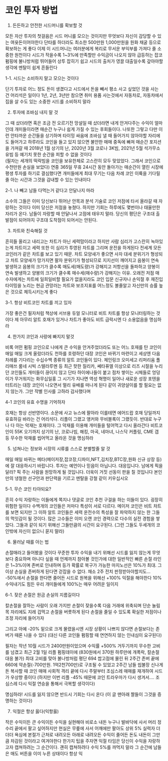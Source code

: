 # 코인 투자 방법

1. 든든하고 안전한 시드머니를 확보할 것

모든 자산 투자의 첫걸음은 시드 머니를 모으는 것이지만 무엇보다 자신이 감당할 수 있는 여윳돈이어야한다 
단타를 하더라도 최소한 500만원 1,000만원을 원화 채굴 등으로 확보하는 게 좋다
이제 이 시드머니는 여러분에게 복리로 무서운 부익부를 가져다 줄 소중한 원천이다
시드가 작을수록 1~3%에 만족할만 수익금이 나오지 않아 급등하는 잡코 펌핑에 불나방처럼 뛰어들어 상투 잡히기 쉽고
시드의 출처가 영끌 대출일수록 갚아야할 생각에 멘탈이 쉽게 흔들린다

1-1. 시드는 소비하지 말고 모으는 것이다

단기 투자로 어느 정도 돈이 생겼다고 시드에서 돈을 빼서 평소 사고 싶었던 것을 사는 건 어리석은 일이다
1년, 2년, 3년만 참으면 취미 용품 사는것에서 자동차로, 자동차에서 집을 살 수도 있는 소중한 시드를 소비하지 말라


2. 투자에 조바심 내지 말 것

그 때 샀더라면 혹은 조금 전 오르기전 망설일 때 샀더라면 내게 안겨다주는 수익이 얼마인데
개미들이라면 매순간 누구나 쉽게 가질 수 있는 후회들이다. 나또한 그렇고
다만 이런 안타까운 순간들을 상기하며 타이밍 싸움에 조바심 낼 때 들어가지 않아야할 자리에도 들어가고
하루라도 코인을 들고 있지 않으면 불안한 매매 중독에 빠져 매순간 포지션을 가져갈 때
2018년 1월 상기의 난, 2020년 3월 코로나 3K빔, 2021년 5월 석가무소유빔 등 예기치 못한 순간을 피할 수 없을 것이다  
(필자는 세개의 떡락빔을 코인을 보유한체로 고스란히 모두 맞았었다. 그래서 코인으로 수천만원 손실을 보았다) 
연중 365일 무휴 24시간 동안 돌아가는 매순간이 열린 시장에 평생 투자를 하기로 결심했다면
개미들에게 최대 무기는 다음 차례 코인 이륙을 기다릴 줄 아는 시간과 그것을 감내할 수 있는 인내이다 

2-1. 나 빼고 남들 다먹는거 같다고 안달나지 마라

소수의 그들은 이미 당신보다 뛰어난 안목과 분석 기술로 코인 저점에 타서 올라갈 때 자랑하는 것이다
이미 당신은 저점을 놓쳤다. 하지만 기회는 하루에도 몇번이나 태울만한 자리가 온다.
남들이 자랑할 때 안달나서 고점에 태우지 말라. 
당신의 평단은 구조대 출발점이 되어야지 구조대 도착점이 되어서는 안된다. 


3. 차트와 친숙해질 것

흔히들 올리고 내리고는 차트가 아닌 세력맘이라고 하지만 
사람 심리가 고스란히 녹아있는게 차트이고 세력 또한 이 심리가 투영된 차트를 그리며 운전을 하게된다
전세계 모든 코인러가 같은 차트를 보고 있기 때문.
차트 모양새가 좋으면 사자 대세 분위기가 형성되고 차트 모양새가 망가지면 팔자 분위기가 형성되므로 
지지선이 깨어지고 음봉이 연속 발생하고 음봉의 크기가 클수록 매도세(매도량)가 강해지고
저항선을 돌파하고 양봉이 연속 발생하고 양봉의 크기가 클수록 매수세(매수량)가 강해지는 이유.
오래전 저점 매수자에게는 차트에 일희일비할 필요가 없을지라도
코인 입문 신규자나 손익절 후 재진입 타이밍을 노리는 현금 관망러는 차트와 보조지표를 어느정도 볼줄알고
자신만의 승률 높은 것으로 체득시키는게 좋다

3-1. 항상 비트코인 차트를 끼고 있자

가장 좋은건 필자처럼 책상에 서브용 듀얼 모니터로 비트 차트를 항상 모니터링하는 것이다
제 아무리 알트 호재가 있거나 차트가 좋아도 비트 급락시엔 다 소용없음을 명심하라


4. 한가지 코인과 사랑에 빠지지 말것

비록 어떤 펌핑 코인으로 나에게 큰 수익을 안겨주었더라도 또는 어느 호재를 탄 코인이 매일 매일 크게 올랐더라도
천하를 호령하던 대장 코인은 바뀌기 마련이고 세상엔 다음 차례를 기다리는 수십수백 종류의 알트 코인들이 있다. 
체인링크 오미세고 리퍼리움 폴리매쓰 룸네 시빅 스텔라루멘 등 최근 핫한 질리카, 쎄타퓨엘 이상으로 리즈 시절을 누리던 코인들도
개미들이 끊이지 않고 단타 하이에나들이 붙고 점차 쌓이는 시체들로 엉덩이가 무거워지는 화무십일홍 그 시기가 지나면
역성 혁명이 일어나 새로운 성장 포텐을 터트리는 대장 코인이 나오면서 멀리 유배를 떠나게 된다
같이 귀양살이를 할 필요는 없지 않는가. 그만 작별 인사를 고하라
감사했다며

4-1 코인의 유효 수명을 기억하자

호재는 항상 선반영이다. 소문에 사고 뉴스에 팔아라
이를테면 에어드랍 호재 당일까지 유효하길 바라는 건 어리석다. 리플이 그랬고 앵커와 무비블록이 그랬듯이.
반대로 누구나 다 아는 악재는 호재이다. 그 악재를 이용해 개미들을 털어먹고 다시 올라간다
비트코인이 55K 오기까지 상기의 난, 코로나빔, 해킹, 마곡, 네마녀, 나스닥 커플링, CME 갭 등
무수한 악재를 씹어먹고 올라온 것을 명심하라


5. 넘쳐나는 정보와 시장의 시류를 스스로 분별할줄 알 것

매일 매일 바뀌는 메타(메이저장,잡코장,디파이,NFT,김치장,BTC장,원화 신규 상장 등)에 잘 대응하시기 바랍니다.
투자는 예언이나 믿음이 아닙니다. 대응입니다.
남에게 픽을 달라? 픽 주는 사람을 원망하게 될 것입니다. 더욱이 거짓 선동이 판을 칠 것입니다
본인만의 냉철한 선구안과 판단력을 기르고 멘탈을 강철 같이 키우십시오

5-1. 무슨 코인 타야되요? 

흔히 수익 자랑하는 이들에게 쪽지나 댓글로 코인 추천 구걸을 하는 이들이 있다. 굉장히 위험한 일이다
수백개의 코인들은 저마다 특성이 서로 다르다. 메이저 코인은 비트 차트를 보면 되지만
그 이하 알트 코인들은 세력 운전수의 특성을 잘 파악하지 않는 한 그들의 먹잇감이 될 것이다.
많은 고수들은 이미 오랜 코인 경력으로 다수의 실전 경험을 쌓았다. 
그들과 같이 되기 위해선 그들만큼의 시간이 요구된다. (그런 그들도 두세개의 코인밖에 자신이 없으니 묻지 말라)

 

6. 물러날 때를 아는 법

손절매라고 들어봤을 것이다 
꾸준한 투자 수익을 내기 위해선 시드를 잃지 않는게 무엇보다 중요하며
아니다 싶을 때 언제까지 참아볼 것인가에 대한 일반적인 빠른 손절 라인은 1~3%이며
존버로 인내하며 등가 확률로 복구가 가능한 마지노선은 10%가 최대. 
그이상 손실을 존버하게 된다면 걷잡을 수 없다. 채소 2주 전치 판정받아야할지도... 
-50%에서 손절을 한다면 줄어든 시드로 원복을 위해선 +100% 익절을 해야한다
10% 수익내기도 힘든 우리 개미들에게 100%는 매우 어려운 일이지   

6-1. 잦은 손절은 원금 손실의 지름길이다

칼손절을 잘하는 사람이 오래 가지만 손절이 잦을수록 다음 거래에 위축되며 단순 눌림목 자리에도 지레 겁먹고 손절을 버릇하게 된다
손절을 줄일 수 있도록 확실한 저점이나 조정 자리에 들어가자

그리고 아예 -20% 밑으로 크게 물렸을시엔 시장 상황이 나쁘지 않다면 손절보다는 존버가 때론 나을 수 있다
(대신 다른 코인들 펌핑할 때 연연하지 않는 인내심이 요구된다)

필자는 작년 10월 시드가 2400만원이었으며 수익률 +500% 거두기까지 무수한 고비를 넘겼고
최근 2월 1일 리플 펌핑데이에 (830원에서 370원 하루만에 개폭락, 칼손절 대응 불가) 최대 고비를 맞아
불나방처럼 평단 694 쌉고점에 물린 뒤 2주간 존버 끝에 660에 약손절(-700만원. 1억2천700만)로 구조될 수 있었고
2주간 남들 씹불장 신나게 돈 복사할 때  코인 매매 사회적 격리 끝에 다시 주말부터 조심스레 매매를 재개하여 시드가 우상향 중이다 
(하지만 이번 리플 -45% 때문에 코인 트라우마가 다시 생겨서.... 조심스레 다시 익절 연승을 통해서 극복할 생각이다)

명심하라! 시드를 잃지 않으면 반드시 기회는 다시 온다 
(이 글 맨아래 짤들이 그것을 증명하는 것이다)


7. 익절은 항상 옳다(익항옳)

작은 수익이든 큰 수익이든 수익을 실현해야 비로소 내돈
누구나 발바닥에 사서 머리 정수리 끝에서 팔고 싶어하지만 현실은 무릎에 사서 어깨에만 팔아도 상위 5% 실력자
더더더 욕심에 본절가 근처로 내려오든 아래로 내려오든 수익이 줄어든 돈도 내돈이 그만큼 차감된 것이라고 여겨야한다
한가지 팁을 주자면 익절 타임은 당신이 수익을 자랑하고자 캡쳐하려는 그 순간이다. 괜히 캡쳐하려다 수익 5%를 까먹지 말라 
그 순간에 남들은 매도 버튼을 이미 누른 상태이다
항상 익